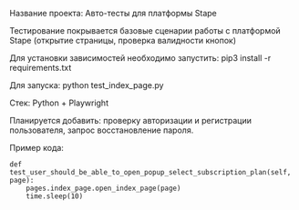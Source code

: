 Название проекта: Авто-тесты для платформы Stape

Тестирование покрывается базовые сценарии работы с платформой Stape (открытие страницы, проверка валидности кнопок)

Для установки зависимостей необходимо запустить: pip3 install -r requirements.txt

Для запуска: python test_index_page.py

Стек: Python + Playwright

Планируется добавить: проверку авторизации и регистрации пользователя, запрос восстановление пароля.

Пример кода:

    def test_user_should_be_able_to_open_popup_select_subscription_plan(self, page):
        pages.index_page.open_index_page(page)
        time.sleep(10)
